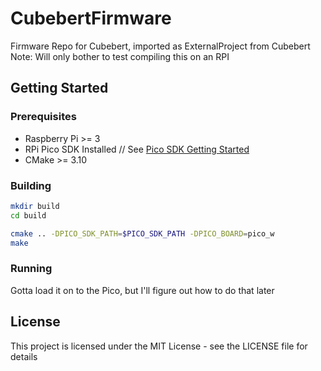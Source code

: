 # CubebertFirmware
Firmware Repo for Cubebert, imported as ExternalProject from Cubebert
Note: Will only bother to test compiling this on an RPI

## Getting Started

### Prerequisites
- Raspberry Pi >= 3
- RPi Pico SDK Installed // See [Pico SDK Getting Started](https://datasheets.raspberrypi.com/pico/getting-started-with-pico.pdf)
- CMake >= 3.10

### Building
```sh
mkdir build
cd build

cmake .. -DPICO_SDK_PATH=$PICO_SDK_PATH -DPICO_BOARD=pico_w
make
```

### Running
Gotta load it on to the Pico, but I'll figure out how to do that later

## License

This project is licensed under the MIT License - see the LICENSE file for details
